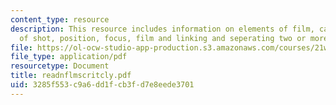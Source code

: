 ```yaml
---
content_type: resource
description: This resource includes information on elements of film, camera, angle
  of shot, position, focus, film and linking and seperating two or more shots.
file: https://ol-ocw-studio-app-production.s3.amazonaws.com/courses/21w-730-4-expository-writing-analyzing-mass-media-spring-2001/3285f553c9a6dd1fcb3fd7e8eede3701_readnflmscritcly.pdf
file_type: application/pdf
resourcetype: Document
title: readnflmscritcly.pdf
uid: 3285f553-c9a6-dd1f-cb3f-d7e8eede3701
---
```

